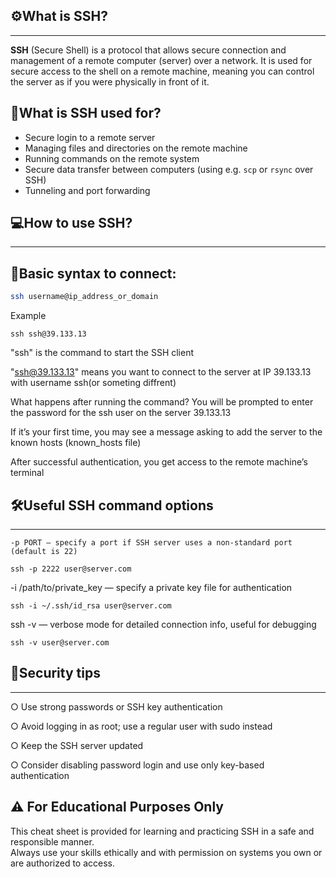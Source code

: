 ## ⚙️What is SSH?

----

**SSH** (Secure Shell) is a protocol that allows secure connection and management of a remote computer (server) over a network. It is used for secure access to the shell on a remote machine, meaning you can control the server as if you were physically in front of it.

## 📡What is SSH used for?

- Secure login to a remote server
- Managing files and directories on the remote machine
- Running commands on the remote system
- Secure data transfer between computers (using e.g. `scp` or `rsync` over SSH)
- Tunneling and port forwarding

## 💻How to use SSH?

---

📝Basic syntax to connect:
---
```bash
ssh username@ip_address_or_domain

```
Example
```
ssh ssh@39.133.13

```
"ssh" is the command to start the SSH client

"ssh@39.133.13" means you want to connect to the server at IP 39.133.13 with username ssh(or someting diffrent)

What happens after running the command?
You will be prompted to enter the password for the ssh user on the server 39.133.13

If it’s your first time, you may see a message asking to add the server to the known hosts (known_hosts file)

After successful authentication, you get access to the remote machine’s terminal

## 🛠️Useful SSH command options

---

```
-p PORT — specify a port if SSH server uses a non-standard port (default is 22)

```

```
ssh -p 2222 user@server.com

```

-i /path/to/private_key — specify a private key file for authentication


```
ssh -i ~/.ssh/id_rsa user@server.com
```

ssh -v — verbose mode for detailed connection info, useful for debugging


```
ssh -v user@server.com

```
## 🔑Security tips

---

○ Use strong passwords or SSH key authentication

○ Avoid logging in as root; use a regular user with sudo instead

○ Keep the SSH server updated

○ Consider disabling password login and use only key-based authentication


## ⚠️ For Educational Purposes Only

This cheat sheet is provided for learning and practicing SSH in a safe and responsible manner.  
Always use your skills ethically and with permission on systems you own or are authorized to access.
